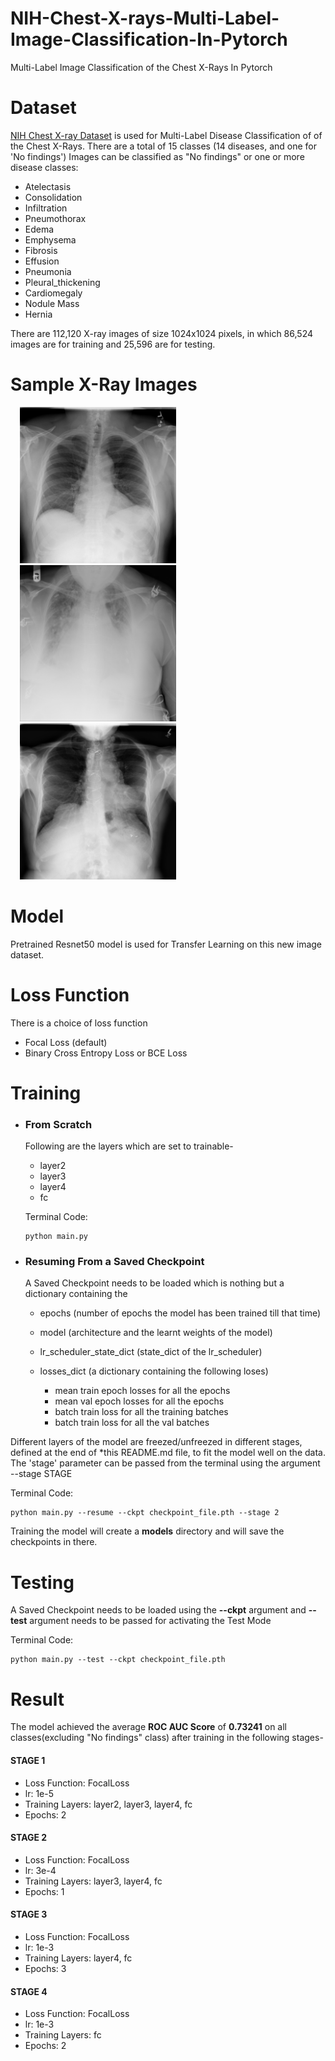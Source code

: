 # NIH-Chest-X-rays-Multi-Label-Image-Classification-In-Pytorch
Multi-Label Image Classification of the Chest X-Rays In Pytorch

# Dataset
[NIH Chest X-ray Dataset](https://www.kaggle.com/nih-chest-xrays/data#Data_Entry_2017.csv) is used for  Multi-Label Disease Classification of of the Chest X-Rays.
There are a total of 15 classes (14 diseases, and one for 'No findings')
Images can be classified as "No findings" or one or more disease classes:
* Atelectasis
* Consolidation
* Infiltration
* Pneumothorax
* Edema
* Emphysema
* Fibrosis
* Effusion
* Pneumonia
* Pleural_thickening
* Cardiomegaly
* Nodule Mass
* Hernia

There are 112,120 X-ray images of size 1024x1024 pixels, in which 86,524 images are for training and 25,596 are for testing.

# Sample X-Ray Images
<div class="row">
  <div class="column">
    <img src='/sample_xrays/Atelectasis.png' width='250' alt='Atelectasis' hspace='15'>
  </div>
  <div class="column">
    <img src='/sample_xrays/Cardiomegaly_Edema_Effusion.png' width='250' alt='Cardiomegaly | Edema | Effusion' hspace='15'>
  </div>
  <div class="column">
    <img src='/sample_xrays/No Finding.png' width='250' alt='No Finding' hspace='15'>
  </div>
</div>

# Model 
Pretrained Resnet50 model is used for Transfer Learning on this new image dataset.

# Loss Function
There is a choice of loss function
* Focal Loss (default)
* Binary Cross Entropy Loss or BCE Loss

# Training
* ### From Scratch 
    Following are the layers which are set to trainable-
    * layer2
    * layer3
    * layer4
    * fc

    Terminal Code: 
    ```
    python main.py
    ```

* ### Resuming From a Saved Checkpoint
    A Saved Checkpoint needs to be loaded which is nothing but a dictionary containing the 
    * epochs (number of epochs the model has been trained till that time)
    * model (architecture and the learnt weights of the model)
    * lr_scheduler_state_dict (state_dict of the lr_scheduler)
    * losses_dict (a dictionary containing the following loses)

      * mean train epoch losses for all the epochs
      * mean val epoch losses for all the epochs
      * batch train loss for all the training batches
      * batch train loss for all the val batches
 
Different layers of the model are freezed/unfreezed in different stages, defined at the end of *this README.md file, to fit the model well on the data. The 'stage' parameter can be passed from the terminal using the argument --stage STAGE
 
Terminal Code: 
```
python main.py --resume --ckpt checkpoint_file.pth --stage 2
```

Training the model will create a **models** directory and will save the checkpoints in there.

# Testing
A Saved Checkpoint needs to be loaded using the **--ckpt** argument and **--test** argument needs to be passed for activating the Test Mode

Terminal Code: 
```
python main.py --test --ckpt checkpoint_file.pth
```

# Result 
The model achieved the average **ROC AUC Score** of **0.73241** on all classes(excluding "No findings" class) after training in the following stages-

#### STAGE 1 
* Loss Function: FocalLoss
* lr: 1e-5
* Training Layers: layer2, layer3, layer4, fc 
* Epochs: 2

#### STAGE 2 
* Loss Function: FocalLoss
* lr: 3e-4
* Training Layers: layer3, layer4, fc 
* Epochs: 1

#### STAGE 3 
* Loss Function: FocalLoss
* lr: 1e-3
* Training Layers: layer4, fc 
* Epochs: 3

#### STAGE 4 
* Loss Function: FocalLoss
* lr: 1e-3
* Training Layers: fc 
* Epochs: 2
